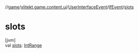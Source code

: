 //[game](../../../../index.md)/[xlitekt.game.content.ui](../../index.md)/[UserInterfaceEvent](../index.md)/[IfEvent](index.md)/[slots](slots.md)

# slots

[jvm]\
val [slots](slots.md): [IntRange](https://kotlinlang.org/api/latest/jvm/stdlib/kotlin.ranges/-int-range/index.html)

